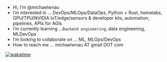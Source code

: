 - Hi, I’m @michaelwnau
- I’m interested in ... DevOps/MLOps/DataOps, Python + Rust, homelabs, GPU/TPU/NVIDIA IoT/edge/sensors & developer kits, automation, pipelines, APIs for AGIs
- I’m currently learning ...`Backend engineering`, data engineering, MLDevOps
- I’m looking to collaborate on ... ML, MLOps/DevOps  
- How to reach me ... michaelwnau AT gmail DOT com

[![wakatime](https://wakatime.com/badge/user/170302a1-edc9-474e-95c0-32baadd11d40.svg)](https://wakatime.com/@170302a1-edc9-474e-95c0-32baadd11d40)


<!---
michaelwnau/michaelwnau is a ✨ special ✨ repository because its `README.md` (this file) appears on your GitHub profile.
You can click the Preview link to take a look at your changes.
--->

